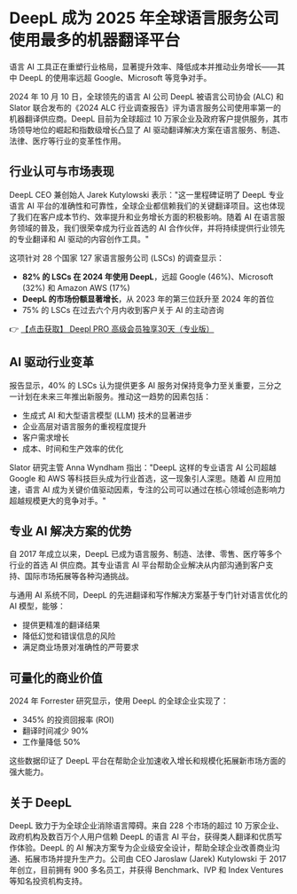 # DeepL 成为 2025 年全球语言服务公司使用最多的机器翻译平台

语言 AI 工具正在重塑行业格局，显著提升效率、降低成本并推动业务增长——其中 DeepL 的使用率远超 Google、Microsoft 等竞争对手。

2024 年 10 月 10 日，全球领先的语言 AI 公司 DeepL 被语言公司协会 (ALC) 和 Slator 联合发布的《2024 ALC 行业调查报告》评为语言服务公司使用率第一的机器翻译供应商。DeepL 目前为全球超过 10 万家企业及政府客户提供服务，其市场领导地位的崛起和指数级增长凸显了 AI 驱动翻译解决方案在语言服务、制造、法律、医疗等行业的变革性作用。

## 行业认可与市场表现

DeepL CEO 兼创始人 Jarek Kutylowski 表示："这一里程碑证明了 DeepL 专业语言 AI 平台的准确性和可靠性，全球企业都信赖我们的关键翻译项目。这也体现了我们在客户成本节约、效率提升和业务增长方面的积极影响。随着 AI 在语言服务领域的普及，我们很荣幸成为行业首选的 AI 合作伙伴，并将持续提供行业领先的专业翻译和 AI 驱动的内容创作工具。"

这项针对 28 个国家 127 家语言服务公司 (LSCs) 的调查显示：

- **82% 的 LSCs 在 2024 年使用 DeepL**，远超 Google (46%)、Microsoft (32%) 和 Amazon AWS (17%)
- **DeepL 的市场份额显著增长**，从 2023 年的第三位跃升至 2024 年的首位
- 75% 的 LSCs 在过去六个月内收到客户关于 AI 的主动咨询

👉 [【点击获取】 Deepl PRO 高级会员独享30天（专业版） ](https://bit.ly/DEepl)

## AI 驱动行业变革

报告显示，40% 的 LSCs 认为提供更多 AI 服务对保持竞争力至关重要，三分之一计划在未来三年推出新服务。推动这一趋势的因素包括：

- 生成式 AI 和大型语言模型 (LLM) 技术的显著进步
- 企业高层对语言服务的重视程度提升
- 客户需求增长
- 成本、时间和生产效率的优化

Slator 研究主管 Anna Wyndham 指出："DeepL 这样的专业语言 AI 公司超越 Google 和 AWS 等科技巨头成为行业首选，这一现象引人深思。随着 AI 应用加速，语言 AI 成为关键价值驱动因素，专注的公司可以通过在核心领域创造影响力超越规模更大的竞争对手。"

## 专业 AI 解决方案的优势

自 2017 年成立以来，DeepL 已成为语言服务、制造、法律、零售、医疗等多个行业的首选 AI 供应商。其专业语言 AI 平台帮助企业解决从内部沟通到客户支持、国际市场拓展等各种沟通挑战。

与通用 AI 系统不同，DeepL 的先进翻译和写作解决方案基于专门针对语言优化的 AI 模型，能够：

- 提供更精准的翻译结果
- 降低幻觉和错误信息的风险
- 满足商业场景对准确性的严苛要求

## 可量化的商业价值

2024 年 Forrester 研究显示，使用 DeepL 的全球企业实现了：

- 345% 的投资回报率 (ROI)
- 翻译时间减少 90%
- 工作量降低 50%

这些数据印证了 DeepL 平台在帮助企业加速收入增长和规模化拓展新市场方面的强大能力。

## 关于 DeepL

DeepL 致力于为全球企业消除语言障碍。来自 228 个市场的超过 10 万家企业、政府机构及数百万个人用户信赖 DeepL 的语言 AI 平台，获得类人翻译和优质写作体验。DeepL 的 AI 解决方案专为企业级安全设计，帮助全球企业改善商业沟通、拓展市场并提升生产力。公司由 CEO Jaroslaw (Jarek) Kutylowski 于 2017 年创立，目前拥有 900 多名员工，并获得 Benchmark、IVP 和 Index Ventures 等知名投资机构支持。